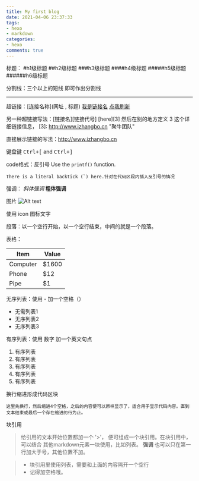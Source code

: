```yaml
---
title: My first blog
date: 2021-04-06 23:37:33
tags:
- hexo
- markdown
categories:
- hexo
comments: true
---
```

标题：
#h1级标题
##h2级标题
###h3级标题
####h4级标题
#####h5级标题
######h6级标题

分割线：三个以上的短线 即可作出分割线
 <!-- more -->

----

超链接：[连接名称](网址 , 标题)
[我是链接名](http://www.izhangbo.cn, "我是标题")
[<i class="icon-refresh"></i> 点我刷新](/sonfilename/)

另一种超链接写法：[链接名][链接代号]
[here][3]
然后在别的地方定义 3 这个详细链接信息，
[3]: http://www.izhangbo.cn "聚牛团队"

直接展示链接的写法：<http://www.izhangbo.cn>
 <!-- more -->
键盘键
<kbd>Ctrl+[</kbd> and <kbd>Ctrl+]</kbd>

code格式：反引号
Use the `printf()` function.

``There is a literal backtick (`) here.针对在代码区段内插入反引号的情况`` 

强调：
*斜体强调*
**粗体强调**
 <!-- more -->
图片
![Alt text](http://www.izhangbo.cn/wp-content/themes/minty/img/logo.png "Optional title")

使用 icon 图标文字
<i class="icon-cog"></i>

段落：以一个空行开始，以一个空行结束，中间的就是一个段落。
 <!-- more -->
表格：

Item     | Value
-------- | ---
Computer | $1600
Phone    | $12
Pipe     | $1

无序列表：使用 - 加一个空格（）

- 无需列表1
- 无序列表2
- 无序列表3

有序列表：使用 数字 加一个英文句点

1. 有序列表
2. 有序列表
3. 有序列表
4. 有序列表
5. 有序列表

换行缩进形成代码区块

    这里先换行，然后缩进4个空格，之后的内容便可以原样显示了，适合用于显示代码内容。直到文本结束或最后一个存在缩进的行为止。    

块引用
>给引用的文本开始位置都加一个 '>'，
>便可组成一个块引用。在块引用中，可以结合
>其他markdown元素一块使用，比如列表。
>**强调**
也可以只在第一行加大于号，其他位置不加。

>- 块引用里使用列表，需要和上面的内容隔开一个空行
>- 记得加空格哦。

<div class="ds-recent-visitors" data-num-items="28" data-avatar-size="42" id="ds-recent-visitors"></div>